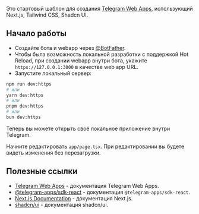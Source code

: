 Это стартовый шаблон для создания [Telegram Web Apps](https://core.telegram.org/bots/webapps), использующий Next.js,
Tailwind CSS, Shadcn UI.

## Начало работы

- Создайте бота и webapp через [@BotFather](https://t.me/BotFather).
- Чтобы была возможность локальной разработки с поддержкой Hot Reload, при создании webapp внутри бота, укажите
  `https://127.0.0.1:3000` в качестве web app URL.
- Запустите локальный сервер:

```bash
npm run dev:https
# или
yarn dev:https
# или
pnpm dev:https
# или
bun dev:https
```

Теперь вы можете открыть своё локальное приложение внутри Telegram.

Начните редактировать `app/page.tsx`. При редактировании вы будете видеть изменения без перезагрузки.

## Полезные ссылки

- [Telegram Web Apps](https://core.telegram.org/bots/webapps) - документация Telegram Web Apps.
- [@telegram-apps/sdk-react](https://docs.telegram-mini-apps.com/packages/telegram-apps-sdk-react/2-x) - документация
  `@telegram-apps/sdk-react`.
- [Next.js Documentation](https://nextjs.org/docs) - документация Next.js.
- [shadcn/ui](https://ui.shadcn.com/docs) - документация shadcn/ui.

